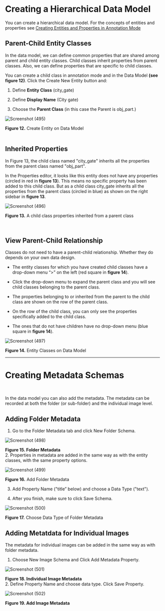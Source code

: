 # Creating a Hierarchical Data Model
You can create a hierarchical data model. For the concepts of entities and properties see [Creating Entities and Properties in Annotation Mode](https://github.com/rsimon/immarkus/wiki/t_04-Annotation-Mode#creating-entities-and-properties-in-annotation-mode)
## Parent-Child Entity Classes 

In the data model, we can define common properties that are shared among parent and child entity classes. Child classes inherit properties from parent classes. Also, we can define properties that are specific to child classes.  

You can create a child class in annotation mode and in the Data Model __(see figure 12)__. Click the Create New Entity button and: 

1. Define **Entity Class** (city_gate) 

1. Define **Display Name** (City gate) 

1. Choose the **Parent Class** (in this case the Parent is obj_part.) 

![Screenshot (495)](https://github.com/rsimon/immarkus/assets/128056738/68f14260-31e9-4a0b-99e0-93b6fe0a7586)


**Figure 12.** Create Entity on Data Model
<br/><br/>

## Inherited Properties

In Figure 13, the child class named "city_gate" inherits all the properties from the parent class named "obj_part".  

In the Properties editor, it looks like this entity does not have any properties (circled in red in **figure 13**). This means no specific property has been added to this child class. But as a child class city_gate inherits all the properties from the parent class (circled in blue) as shown on the right sidebar in **figure 13**.


![Screenshot (496)](https://github.com/rsimon/immarkus/assets/128056738/fa26f2c4-4600-4f84-9fa7-017c3bf454ff)

**Figure 13.**  A child class properties inherited from a parent class

<br/>

## View Parent-Child Relationship

Classes do not need to have a parent-child relationship. Whether they do depends on your own data design. 

* The entity classes for which you have created child classes have a drop-down menu “>” on the left (red square in **figure 14**). 

* Click the drop-down menu to expand the parent class and you will see child classes belonging to the parent class.  

* The properties belonging to or inherited from the parent to the child class are shown on the row of the parent class.  

* On the row of the child class, you can only see the properties specifically added to the child class. 

* The ones that do not have children have no drop-down menu (blue square in **figure 14**).  


![Screenshot (497)](https://github.com/rsimon/immarkus/assets/128056738/34d2b27a-f530-4e8c-82d1-107f1746bd56)

**Figure 14.** Entity Classes on Data Model



***

# Creating Metadata Schemas
<br/>

In the data model you can also add the metadata. The metadata can be recorded at both the folder (or sub-folder) and the individual image level. 

## Adding Folder Metadata

1. Go to the Folder Metadata tab and click New Folder Schema. 

![Screenshot (498)](https://github.com/rsimon/immarkus/assets/128056738/ccad1805-e92f-4584-847b-e68d3bddf233)

**Figure 15. Folder Metadata** 
<br/>
2. Properties in metadata are added in the same way as with the entity classes, with the same property options.  

![Screenshot (499)](https://github.com/rsimon/immarkus/assets/128056738/3ec44d69-8f94-4085-af65-05b2677f9879)

**Figure 16.** Add Folder Metadata

3. Add Property Name ("title” below) and choose a Data Type ("text").  

4. After you finish, make sure to click Save Schema.

![Screenshot (500)](https://github.com/rsimon/immarkus/assets/128056738/b4d6c9f2-2c97-4e69-b3d6-f6109c744b89)

**Figure 17.** Choose Data Type of Folder Metadata

## Adding Metatdata for Individual Images

The metadata for individual images can be added in the same way as with folder metadata.  

1. Choose New Image Schema and Click Add Metadata Property. 

![Screenshot (501)](https://github.com/rsimon/immarkus/assets/128056738/5e85a874-70ea-458d-b917-dd2681a1df96)

**Figure 18. Individual Image Metadata** 
 <br/>
2. Define Property Name and choose data type. Click Save Property. 

![Screenshot (502)](https://github.com/rsimon/immarkus/assets/128056738/05e9a2e5-e62c-42db-b7d5-5c5e5a467f05)

**Figure 19. Add Image Metadata**
 <br/>

